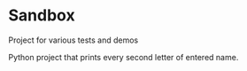 # Sandbox
Project for various tests and demos

Python project that prints every second letter of entered name.
